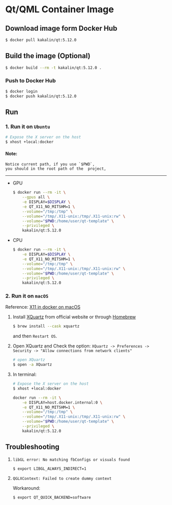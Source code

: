 # Qt/QML Container Image

## Download image form Docker Hub

```bash
$ docker pull kakalin/qt:5.12.0
```

## Build the image (Optional)

```bash
$ docker build --rm -t kakalin/qt:5.12.0 .
```

### Push to Docker Hub

```bash
$ docker login
$ docker push kakalin/qt:5.12.0
```

## Run

### 1. Run it on `Ubuntu`

```bash
# Expose the X server on the host
$ xhost +local:docker
```

#### Note:

```
Notice current path, if you use `$PWD`,
you should in the root path of the  project,
```
---

- GPU

    ```bash
    $ docker run --rm -it \
        --gpus all \
        -e DISPLAY=$DISPLAY \
        -e QT_X11_NO_MITSHM=1 \
        --volume="/tmp:/tmp" \
        --volume="/tmp/.X11-unix:/tmp/.X11-unix:rw" \
        --volume="$PWD:/home/user/qt-template" \
        --privileged \
        kakalin/qt:5.12.0
    ```

- CPU

    ```bash
    $ docker run --rm -it \
        -e DISPLAY=$DISPLAY \
        -e QT_X11_NO_MITSHM=1 \
        --volume="/tmp:/tmp" \
        --volume="/tmp/.X11-unix:/tmp/.X11-unix:rw" \
        --volume="$PWD:/home/user/qt-template" \
        --privileged \
        kakalin/qt:5.12.0
    ```

### 2. Run it on `macOS`

Reference: [X11 in docker on macOS](https://gist.github.com/cschiewek/246a244ba23da8b9f0e7b11a68bf3285)

1. Install [XQuartz](https://dl.bintray.com/xquartz/downloads/XQuartz-2.7.11.dmg) from official website or through [Homebrew](https://brew.sh/)

    ```bash
    $ brew install --cask xquartz
    ```

    and then `Restart OS`.

2. Open XQuartz and Check the option: `XQuartz -> Preferences -> Security -> "Allow connections from network clients"`

    ```bash
    # open XQuartz
    $ open -a XQuartz
    ```

3. In terminal:

    ```bash
    # Expose the X server on the host
    $ xhost +local:docker
    ```

    ```bash
    docker run --rm -it \
        -e DISPLAY=host.docker.internal:0 \
        -e QT_X11_NO_MITSHM=1 \
        --volume="/tmp:/tmp" \
        --volume="/tmp/.X11-unix:/tmp/.X11-unix:rw" \
        --volume="$PWD:/home/user/qt-template" \
        --privileged \
        kakalin/qt:5.12.0
    ```

## Troubleshooting

1. `libGL error: No matching fbConfigs or visuals found`

    ```bash
    $ export LIBGL_ALWAYS_INDIRECT=1
    ```

2. `QGLXContext: Failed to create dummy context`

    Workaround:

    ```bash
    $ export QT_QUICK_BACKEND=software
    ```
